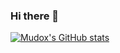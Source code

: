 ### Hi there 👋

[![Mudox's GitHub stats](https://github-readme-stats.vercel.app/api?username=mudox&count_private=true&show_icons=true&theme=gruvbox)](https://github.com/mudox/github-readme-stats)

<!--
**mudox/mudox** is a ✨ _special_ ✨ repository because its `README.md` (this file) appears on your GitHub profile.
